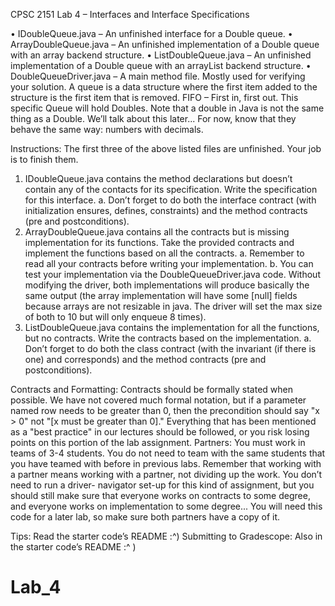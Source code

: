 CPSC 2151
Lab 4 – Interfaces and Interface Specifications

• IDoubleQueue.java – An unfinished interface for a Double queue.
• ArrayDoubleQueue.java – An unfinished implementation of a Double queue with an
array backend structure.
• ListDoubleQueue.java – An unfinished implementation of a Double queue with an
arrayList backend structure.
• DoubleQueueDriver.java – A main method file. Mostly used for verifying your solution.
A queue is a data structure where the first item added to the structure is the first item that is
removed. FIFO – First in, first out. This specific Queue will hold Doubles. Note that a double in
Java is not the same thing as a Double. We’ll talk about this later... For now, know that they
behave the same way: numbers with decimals.

Instructions:
The first three of the above listed files are unfinished. Your job is to finish them.
1. IDoubleQueue.java contains the method declarations but doesn’t contain any of the
contacts for its specification. Write the specification for this interface.
a. Don’t forget to do both the interface contract (with initialization ensures, defines,
constraints) and the method contracts (pre and postconditions).
2. ArrayDoubleQueue.java contains all the contracts but is missing implementation for its
functions. Take the provided contracts and implement the functions based on all the
contracts.
a. Remember to read all your contracts before writing your implementation.
b. You can test your implementation via the DoubleQueueDriver.java code.
Without modifying the driver, both implementations will produce basically the
same output (the array implementation will have some [null] fields because
arrays are not resizable in java. The driver will set the max size of both to 10 but
will only enqueue 8 times).
3. ListDoubleQueue.java contains the implementation for all the functions, but no
contracts. Write the contracts based on the implementation.
a. Don’t forget to do both the class contract (with the invariant (if there is one) and
corresponds) and the method contracts (pre and postconditions).

Contracts and Formatting:
Contracts should be formally stated when possible. We have not covered much formal
notation, but if a parameter named row needs to be greater than 0, then the precondition
should say "x > 0" not "[x must be greater than 0]."
Everything that has been mentioned as a "best practice" in our lectures should be
followed, or you risk losing points on this portion of the lab assignment.
Partners:
You must work in teams of 3-4 students. You do not need to team with the same
students that you have teamed with before in previous labs. Remember that working with a
partner means working with a partner, not dividing up the work. You don’t need to run a driver-
navigator set-up for this kind of assignment, but you should still make sure that everyone works on
contracts to some degree, and everyone works on implementation to some degree...
You will need this code for a later lab, so make sure both partners have a copy of it.

Tips:
Read the starter code’s README :^)
Submitting to Gradescope:
Also in the starter code’s README :^ )
# Lab_4
